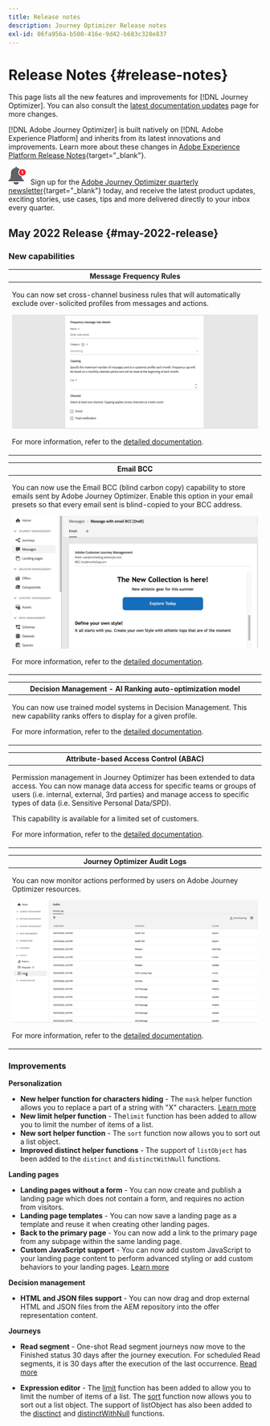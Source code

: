 ```yaml
---
title: Release notes
description: Journey Optimizer Release notes
exl-id: 06fa956a-b500-416e-9d42-b683c328e837
---
```

# Release Notes {#release-notes}

This page lists all the new features and improvements for [!DNL Journey Optimizer]. You can also consult the [latest documentation updates](documentation-updates.md) page for more changes.

[!DNL Adobe Journey Optimizer] is built natively on [!DNL Adobe Experience Platform] and inherits from its latest innovations and improvements. Learn more about these changes in [Adobe Experience Platform Release Notes](https://experienceleague.adobe.com/docs/experience-platform/release-notes/latest.html){target="_blank"}.

![Newsletter](../assets/do-not-localize/nl-icon.png) Sign up for the [Adobe Journey Optimizer quarterly newsletter](https://www.adobe.com/subscription/Adobe_Journey_Optimizer_NL.html){target="_blank"} today, and receive the latest product updates, exciting stories, use cases, tips and more delivered directly to your inbox every quarter. 

## May 2022 Release {#may-2022-release}

### New capabilities 

<table>
<thead>
<tr>
<th><strong>Message Frequency Rules</strong><br/></th>
</tr>
</thead>
<tbody>
<tr>
<td>
<p>You can now set cross-channel business rules that will automatically exclude over-solicited profiles from messages and actions.</p>
<img src="assets/frequency-rn.gif"/>
<p>For more information, refer to the <a href="../landing-pages/create-lp.md">detailed documentation</a>.</p>
</td>
</tr>
</tbody>
</table>


<table>
<thead>
<tr>
<th><strong>Email BCC</strong><br/></th>
</tr>
</thead>
<tbody>
<tr>
<td>
<p>You can now use the Email BCC (blind carbon copy) capability to store emails sent by Adobe Journey Optimizer. Enable this option in your email presets so that every email sent is blind-copied to your BCC address.</p>
<img src="assets/bcc-rn.gif"/>
<p>For more information, refer to the <a href="../landing-pages/create-lp.md">detailed documentation</a>.</p>
</td>
</tr>
</tbody>
</table>


<table>
<thead>
<tr>
<th><strong>Decision Management - AI Ranking auto-optimization model</strong><br/></th>
</tr>
</thead>
<tbody>
<tr>
<td>
<p>You can now use trained model systems in Decision Management. This new capability ranks offers to display for a given profile.</p>
<p>For more information, refer to the <a href="../landing-pages/create-lp.md">detailed documentation</a>.</p>
</td>
</tr>
</tbody>
</table>

<table>
<thead>
<tr>
<th><strong>Attribute-based Access Control (ABAC)</strong><br/></th>
</tr>
</thead>
<tbody>
<tr>
<td>
<p>Permission management in Journey Optimizer has been extended to data access. You can now manage data access for specific teams or groups of users (i.e. internal, external, 3rd parties) ​and manage access to specific types of data (i.e. Sensitive Personal Data/SPD).</p>
<p>This capability is available for a limited set of customers.</p>
<p>For more information, refer to the <a href="../landing-pages/create-lp.md">detailed documentation</a>.</p>
</td>
</tr>
</tbody>
</table>

<table>
<thead>
<tr>
<th><strong>Journey Optimizer Audit Logs</strong><br/></th>
</tr>
</thead>
<tbody>
<tr>
<td>
<p>You can now monitor actions performed by users on Adobe Journey Optimizer resources.</p>
<img src="assets/audit-rn.gif"/>
<p>For more information, refer to the <a href="../landing-pages/create-lp.md">detailed documentation</a>.</p>
</td>
</tr>
</tbody>
</table>

### Improvements

**Personalization**

* **New helper function for characters hiding** - The `mask` helper function allows you to replace a part of a string with "X" characters. [Learn more](../personalization/functions/string.md)
* **New limit helper function** - The`limit` function has been added to allow you to limit the number of items of a list. 
* **New sort helper function** - The `sort` function now allows you to sort out a list object. 
* **Improved distinct helper functions** - The support of `listObject` has been added to the `distinct` and `distinctWithNull` functions.


**Landing pages**

* **Landing pages without a form** - You can now create and publish a landing page which does not contain a form, and requires no action from visitors.
* **Landing page templates** - You can now save a landing page as a template and reuse it when creating other landing pages.
* **Back to the primary page** - You can now add a link to the primary page from any subpage within the same landing page.
* **Custom JavaScript support** - You can now add custom JavaScript to your landing page content to perform advanced styling or add custom behaviors to your landing pages.	[Learn more](../personalization/functions/string.md)

**Decision management**

* **HTML and JSON files support** - You can now drag and drop external HTML and JSON files from the AEM repository into the offer representation content.

**Journeys**

* **Read segment** - One-shot Read segment journeys now move to the Finished status 30 days after the journey execution. For scheduled Read segments, it is 30 days after the execution of the last occurrence. [Read more](../building-journeys/read-segment.md)

* **Expression editor** - The [limit](../building-journeys/functions/functionlimit.md) function has been added to allow you to limit the number of items of a list. The [sort](../building-journeys/functions/functionsort.md) function now allows you to sort out a list object. The support of listObject has also been added to the [disctinct](../building-journeys/functions/functiondisctinct.md) and [distinctWithNull](../building-journeys/functions/functiondistinctWithNull.md) functions.

